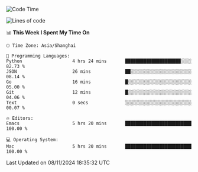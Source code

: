 <!--START_SECTION:waka-->
![Code Time](http://img.shields.io/badge/Code%20Time-2%2C270%20hrs%2034%20mins-blue)

![Lines of code](https://img.shields.io/badge/From%20Hello%20World%20I%27ve%20Written-308.1%20thousand%20lines%20of%20code-blue)

📊 **This Week I Spent My Time On** 

```text
🕑︎ Time Zone: Asia/Shanghai

💬 Programming Languages: 
Python                   4 hrs 24 mins       █████████████████████░░░░   82.73 % 
JSON                     26 mins             ██░░░░░░░░░░░░░░░░░░░░░░░   08.14 % 
Go                       16 mins             █░░░░░░░░░░░░░░░░░░░░░░░░   05.00 % 
Git                      12 mins             █░░░░░░░░░░░░░░░░░░░░░░░░   04.06 % 
Text                     0 secs              ░░░░░░░░░░░░░░░░░░░░░░░░░   00.07 % 

🔥 Editors: 
Emacs                    5 hrs 20 mins       █████████████████████████   100.00 % 

💻 Operating System: 
Mac                      5 hrs 20 mins       █████████████████████████   100.00 % 
```


 Last Updated on 08/11/2024 18:35:32 UTC
<!--END_SECTION:waka-->
